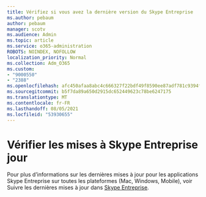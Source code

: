 ```yaml
---
title: Vérifiez si vous avez la dernière version du Skype Entreprise
ms.author: pebaum
author: pebaum
manager: scotv
ms.audience: Admin
ms.topic: article
ms.service: o365-administration
ROBOTS: NOINDEX, NOFOLLOW
localization_priority: Normal
ms.collection: Adm_O365
ms.custom:
- "9000550"
- "2388"
ms.openlocfilehash: afc450afaa8abc4c666327f22bdf49f8590ee87adf781c9394fe75fd314791cb
ms.sourcegitcommit: b5f7da89a650d2915dc652449623c78be6247175
ms.translationtype: MT
ms.contentlocale: fr-FR
ms.lasthandoff: 08/05/2021
ms.locfileid: "53930655"
---
```

# <a name="check-for-skype-for-business-updates"></a>Vérifier les mises à Skype Entreprise jour

Pour plus d’informations sur les dernières mises à jour pour les applications Skype Entreprise sur toutes les plateformes (Mac, Windows, Mobile), voir Suivre les dernières mises à jour dans [Skype Entreprise](https://support.office.com/article/follow-the-latest-updates-in-skype-for-business-cece9f93-add1-4d93-9a38-56cc598e5781).
